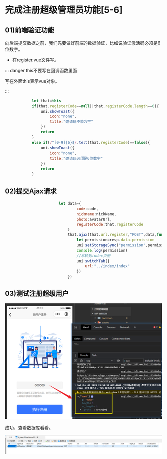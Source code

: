 # 完成注册超级管理员功能[5-6]

## 01)前端验证功能

向后端提交数据之前，我们先要做好前端的数据验证，比如说验证激活码必须是6位数字。

- 在register.vue文件写。

::: danger this不要写在回调函数里面

写在外面this表示vue对象。

:::

```js
			let that=this
			if(that.registerCode==null||that.registerCode.length==0){
				uni.showToast({
					icon:"none",
					title:"邀请码不能为空"
				})
				return
			}
			else if(/^[0-9]{6}$/.test(that.registerCode)==false){
				uni.showToast({
					icon:"none",
					title:"邀请码必须是6位数字"
				})
				return
			}
```

## 02)提交Ajax请求

```js
						let data={
								code:code,
								nickname:nickName,
								photo:avatarUrl,
								registerCode:that.registerCode
							}
							that.ajax(that.url.register,"POST",data,function(resp){
								let permission=resp.data.permission
								uni.setStorageSync("permission",permission)
								console.log(permission)
								//跳转到index页面
								uni.switchTab({
									url:"../index/index"
								})
							})
```





## 03)测试注册超级用户

![image-20231209213210862](06完成注册超级管理员功能[移动端].assets/image-20231209213210862.png)

成功，查看数据库看看。

![image-20231209213237432](06完成注册超级管理员功能[移动端].assets/image-20231209213237432.png)
